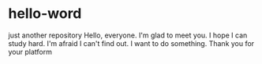 # hello-word
just another repository
Hello, everyone. I'm glad to meet you. I hope I can study hard. I'm afraid I can't find out. I want to do something. Thank you for your platform
